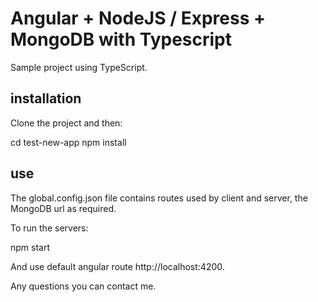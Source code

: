 # Angular + NodeJS / Express + MongoDB with Typescript

Sample project using TypeScript.

## installation

Clone the project and then:

  cd test-new-app
  npm install
  
## use

The global.config.json file contains routes used by client and server, the MongoDB url as required.

To run the servers:

  npm start
  
And use default angular route http://localhost:4200.
  
Any questions you can contact me.
